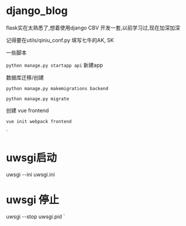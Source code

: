 # django_blog

flask实在太熟悉了,想着使用django CBV 开发一套,以前学习过,现在加深加深

 记得要在utils/qiniu_conf.py 填写七牛的AK, SK
 
一些脚本

`python manage.py startapp api` 新建app

数据库迁移/创建

`python manage.py makemigrations backend`

`python manage.py migrate`

创建 vue frontend

`vue init webpack frontend`

`
# uwsgi启动

uwsgi --ini uwsgi.ini

# uwsgi 停止

uwsgi --stop uwsgi.pid
`